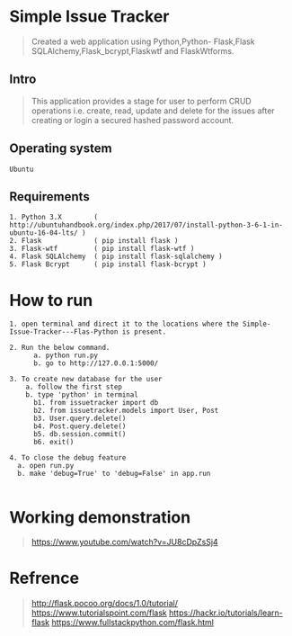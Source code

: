 # Simple Issue Tracker
> Created a web application using Python,Python- Flask,Flask SQLAlchemy,Flask_bcrypt,Flaskwtf and FlaskWtforms.


## Intro

> This application provides a stage for user to perform CRUD operations i.e. create, read, update and delete for the issues after creating or login a secured hashed password account.


## Operating system
```
Ubuntu
```

## Requirements
```
1. Python 3.X        ( http://ubuntuhandbook.org/index.php/2017/07/install-python-3-6-1-in-ubuntu-16-04-lts/ )
2. Flask             ( pip install flask )
3. Flask-wtf         ( pip install flask-wtf )
4. Flask SQLAlchemy  ( pip install flask-sqlalchemy )
5. Flask Bcrypt      ( pip install flask-bcrypt )
```


# How to run

```
1. open terminal and direct it to the locations where the Simple-Issue-Tracker---Flas-Python is present. 

2. Run the below command.
      a. python run.py
      b. go to http://127.0.0.1:5000/ 
      
3. To create new database for the user
    a. follow the first step
    b. type 'python' in terminal
      b1. from issuetracker import db
      b2. from issuetracker.models import User, Post
      b3. User.query.delete()
      b4. Post.query.delete()
      b5. db.session.commit()
      b6. exit()

4. To close the debug feature
  a. open run.py
  b. make 'debug=True' to 'debug=False' in app.run
  
```


# Working demonstration
> https://www.youtube.com/watch?v=JU8cDpZsSj4


# Refrence 
> http://flask.pocoo.org/docs/1.0/tutorial/
> https://www.tutorialspoint.com/flask
> https://hackr.io/tutorials/learn-flask
> https://www.fullstackpython.com/flask.html
